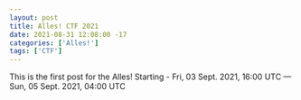 ```yaml
---
layout: post
title: Alles! CTF 2021
date: 2021-08-31 12:08:00 -17
categories: ['Alles!']
tags: ['CTF']
---
```


This is the first post for the Alles!
Starting - Fri, 03 Sept. 2021, 16:00 UTC — Sun, 05 Sept. 2021, 04:00 UTC